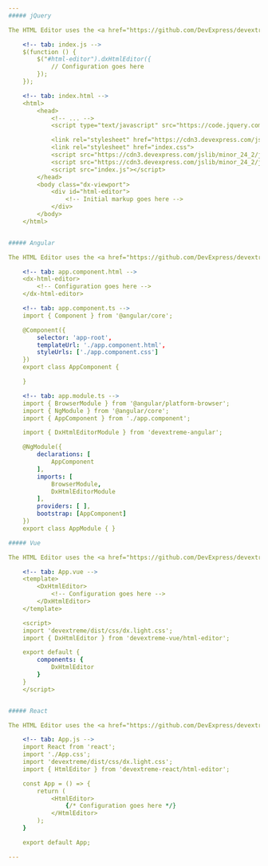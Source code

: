 ```yaml
---
##### jQuery

The HTML Editor uses the <a href="https://github.com/DevExpress/devextreme-quill/#--devextreme-quill" target="_blank">DevExtreme Quill</a> library. To create an HtmlEditor on your page, [add DevExtreme to your application](/concepts/58%20jQuery%20Components/05%20Add%20DevExtreme%20to%20a%20jQuery%20Application/00%20Add%20DevExtreme%20to%20a%20jQuery%20Application.md '/Documentation/Guide/jQuery_Components/Add_DevExtreme_to_a_jQuery_Application/'), reference the DevExtreme Quill script before the main DevExtreme script, and use the following code:

    <!-- tab: index.js -->
    $(function () {
        $("#html-editor").dxHtmlEditor({
            // Configuration goes here
        });
    });

    <!-- tab: index.html -->
    <html>
        <head>
            <!-- ... -->
            <script type="text/javascript" src="https://code.jquery.com/jquery-3.5.1.min.js"></script>

            <link rel="stylesheet" href="https://cdn3.devexpress.com/jslib/minor_24_2/css/dx.light.css">
            <link rel="stylesheet" href="index.css">
            <script src="https://cdn3.devexpress.com/jslib/minor_24_2/js/dx-quill.min.js"></script>
            <script src="https://cdn3.devexpress.com/jslib/minor_24_2/js/dx.all.js"></script>
            <script src="index.js"></script>
        </head>
        <body class="dx-viewport">
            <div id="html-editor">
                <!-- Initial markup goes here -->
            </div>
        </body>
    </html>


##### Angular

The HTML Editor uses the <a href="https://github.com/DevExpress/devextreme-quill/#--devextreme-quill" target="_blank">DevExtreme Quill</a> library. This library is installed automatically when you [add DevExtreme to your application](/concepts/40%20Angular%20Components/10%20Getting%20Started/03%20Add%20DevExtreme%20to%20an%20Angular%20CLI%20Application '/Documentation/Guide/Angular_Components/Getting_Started/Add_DevExtreme_to_an_Angular_CLI_Application/'). To create an HTML Editor on your page, use the following code:

    <!-- tab: app.component.html -->
    <dx-html-editor>
        <!-- Configuration goes here -->
    </dx-html-editor>

    <!-- tab: app.component.ts -->
    import { Component } from '@angular/core';

    @Component({
        selector: 'app-root',
        templateUrl: './app.component.html',
        styleUrls: ['./app.component.css']
    })
    export class AppComponent {

    }

    <!-- tab: app.module.ts -->
    import { BrowserModule } from '@angular/platform-browser';
    import { NgModule } from '@angular/core';
    import { AppComponent } from './app.component';

    import { DxHtmlEditorModule } from 'devextreme-angular';

    @NgModule({
        declarations: [
            AppComponent
        ],
        imports: [
            BrowserModule,
            DxHtmlEditorModule
        ],
        providers: [ ],
        bootstrap: [AppComponent]
    })
    export class AppModule { }

##### Vue

The HTML Editor uses the <a href="https://github.com/DevExpress/devextreme-quill/#--devextreme-quill" target="_blank">DevExtreme Quill</a> library. This library is installed automatically when you [add DevExtreme to your application](/concepts/55%20Vue%20Components/05%20Add%20DevExtreme%20to%20a%20Vue%20Application/00%20Add%20DevExtreme%20to%20a%20Vue%20Application.md '/Documentation/Guide/Vue_Components/Add_DevExtreme_to_a_Vue_Application/'). To create an HTML Editor on your page, use the following code:

    <!-- tab: App.vue -->
    <template>
        <DxHtmlEditor>
            <!-- Configuration goes here -->
        </DxHtmlEditor>
    </template>

    <script>
    import 'devextreme/dist/css/dx.light.css';
    import { DxHtmlEditor } from 'devextreme-vue/html-editor';

    export default {
        components: {
            DxHtmlEditor
        }
    }
    </script>


##### React

The HTML Editor uses the <a href="https://github.com/DevExpress/devextreme-quill/#--devextreme-quill" target="_blank">DevExtreme Quill</a> library. This library is installed automatically when you [add DevExtreme to your application](/concepts/50%20React%20Components/05%20Add%20DevExtreme%20to%20a%20React%20Application/00%20Add%20DevExtreme%20to%20a%20React%20Application.md '/Documentation/Guide/React_Components/Add_DevExtreme_to_a_React_Application/'). To create an HTML Editor on your page, and use the following code:

    <!-- tab: App.js -->
    import React from 'react';
    import './App.css';
    import 'devextreme/dist/css/dx.light.css';
    import { HtmlEditor } from 'devextreme-react/html-editor';

    const App = () => {
        return (
            <HtmlEditor>
                {/* Configuration goes here */}
            </HtmlEditor>
        );
    }

    export default App;

---
```

